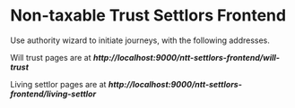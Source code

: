 
# Non-taxable Trust Settlors Frontend

Use authority wizard to initiate journeys, with the following addresses.

Will trust pages are at ***http://localhost:9000/ntt-settlors-frontend/will-trust***

Living settlor pages are at ***http://localhost:9000/ntt-settlors-frontend/living-settlor***